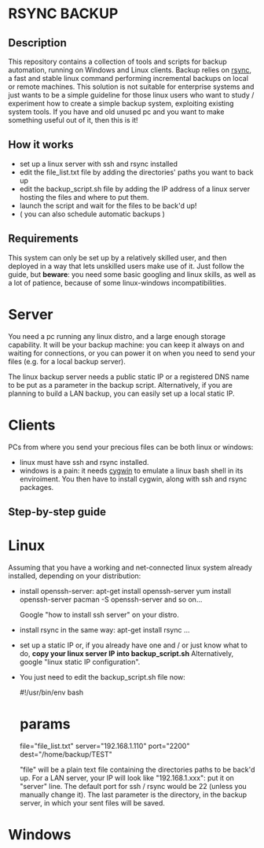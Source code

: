 # RSYNC BACKUP

## Description
This repository contains a collection of tools and scripts for backup automation, running
on Windows and Linux clients.
Backup relies on [rsync](https://rsync.samba.org/), a fast and stable linux command performing incremental backups
on local or remote machines.
This solution is not suitable for enterprise systems and just wants to be a simple guideline for those linux users
who want to study / experiment how to create a simple backup system, exploiting existing system tools. If you have and
old unused pc and you want to make something useful out of it, then this is it!


## How it works
- set up a linux server with ssh and rsync installed
- edit the file_list.txt file by adding the directories' paths you want to back up
- edit the backup_script.sh file by adding the IP address of a linux server hosting the files and where to put them.
- launch the script and wait for the files to be back'd up!
- ( you can also schedule automatic backups )


## Requirements
This system can only be set up by a relatively skilled user, and then deployed in a way that
lets unskilled users make use of it. Just follow the guide, but **beware**: you need some basic googling and linux skills,
as well as a lot of patience, because of some linux-windows incompatibilities.

# Server
You need a pc running any linux distro, and a large enough storage capability.
It will be your backup machine: you can keep it always on and waiting for connections,
or you can power it on when you need to send your files (e.g. for a local backup server).

The linux backup server needs a public static IP or a registered DNS name to be put as a parameter in the
backup script. Alternatively, if you are planning to build a LAN backup, you can easily set up a local static IP.

# Clients
PCs from where you send your precious files can be both linux or windows:
- linux must have ssh and rsync installed.
- windows is a pain: it needs [cygwin](https://cygwin.com/install.html) to emulate a linux bash shell in its enviroiment.
  You then have to install cygwin, along with ssh and rsync packages.


## Step-by-step guide
# Linux
Assuming that you have a working and net-connected linux system already installed, depending on your distribution:
- install openssh-server:
	apt-get install openssh-server
	yum install openssh-server
	pacman -S openssh-server
	and so on...

  Google "how to install ssh server" on your distro.

- install rsync in the same way:
	apt-get install rsync
	...

- set up a static IP or, if you already have one and / or just know what to do, **copy your linux server IP into backup_script.sh**
  Alternatively, google "linux static IP configuration".

- You just need to edit the backup_script.sh file now:

	#!/usr/bin/env bash
	
	# params
	file="file_list.txt"
	server="192.168.1.110"
	port="2200"
	dest="/home/backup/TEST"

  "file" will be a plain text file containing the directories paths to be back'd up.
  For a LAN server, your IP will look like "192.168.1.xxx": put it on "server" line.
  The default port for ssh / rsync would be 22 (unless you manually change it).
  The last parameter is the directory, in the backup server, in which your sent files will be saved.

# Windows
  
